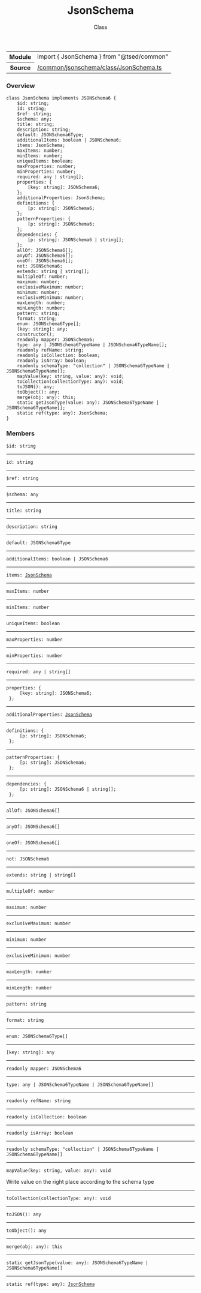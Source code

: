 
<header class="symbol-info-header"><h1 id="jsonschema">JsonSchema</h1><label class="symbol-info-type-label class">Class</label></header>
<!-- summary -->
<section class="symbol-info"><table class="is-full-width"><tbody><tr><th>Module</th><td><div class="lang-typescript"><span class="token keyword">import</span> { JsonSchema }&nbsp;<span class="token keyword">from</span>&nbsp;<span class="token string">"@tsed/common"</span></div></td></tr><tr><th>Source</th><td><a href="https://github.com/Romakita/ts-express-decorators/blob/v4.13.6/src//common/jsonschema/class/JsonSchema.ts#L0-L0">/common/jsonschema/class/JsonSchema.ts</a></td></tr></tbody></table></section>
<!-- overview -->


### Overview


<pre><code class="typescript-lang "><span class="token keyword">class</span> JsonSchema <span class="token keyword">implements</span> JSONSchema6 <span class="token punctuation">{</span>
    $id<span class="token punctuation">:</span> <span class="token keyword">string</span><span class="token punctuation">;</span>
    id<span class="token punctuation">:</span> <span class="token keyword">string</span><span class="token punctuation">;</span>
    $ref<span class="token punctuation">:</span> <span class="token keyword">string</span><span class="token punctuation">;</span>
    $schema<span class="token punctuation">:</span> <span class="token keyword">any</span><span class="token punctuation">;</span>
    title<span class="token punctuation">:</span> <span class="token keyword">string</span><span class="token punctuation">;</span>
    description<span class="token punctuation">:</span> <span class="token keyword">string</span><span class="token punctuation">;</span>
    default<span class="token punctuation">:</span> JSONSchema6Type<span class="token punctuation">;</span>
    additionalItems<span class="token punctuation">:</span> <span class="token keyword">boolean</span> | JSONSchema6<span class="token punctuation">;</span>
    items<span class="token punctuation">:</span> JsonSchema<span class="token punctuation">;</span>
    maxItems<span class="token punctuation">:</span> <span class="token keyword">number</span><span class="token punctuation">;</span>
    minItems<span class="token punctuation">:</span> <span class="token keyword">number</span><span class="token punctuation">;</span>
    uniqueItems<span class="token punctuation">:</span> <span class="token keyword">boolean</span><span class="token punctuation">;</span>
    maxProperties<span class="token punctuation">:</span> <span class="token keyword">number</span><span class="token punctuation">;</span>
    minProperties<span class="token punctuation">:</span> <span class="token keyword">number</span><span class="token punctuation">;</span>
    required<span class="token punctuation">:</span> <span class="token keyword">any</span> | <span class="token keyword">string</span><span class="token punctuation">[</span><span class="token punctuation">]</span><span class="token punctuation">;</span>
    properties<span class="token punctuation">:</span> <span class="token punctuation">{</span>
        <span class="token punctuation">[</span>key<span class="token punctuation">:</span> <span class="token keyword">string</span><span class="token punctuation">]</span><span class="token punctuation">:</span> JSONSchema6<span class="token punctuation">;</span>
    <span class="token punctuation">}</span><span class="token punctuation">;</span>
    additionalProperties<span class="token punctuation">:</span> JsonSchema<span class="token punctuation">;</span>
    definitions<span class="token punctuation">:</span> <span class="token punctuation">{</span>
        <span class="token punctuation">[</span>p<span class="token punctuation">:</span> <span class="token keyword">string</span><span class="token punctuation">]</span><span class="token punctuation">:</span> JSONSchema6<span class="token punctuation">;</span>
    <span class="token punctuation">}</span><span class="token punctuation">;</span>
    patternProperties<span class="token punctuation">:</span> <span class="token punctuation">{</span>
        <span class="token punctuation">[</span>p<span class="token punctuation">:</span> <span class="token keyword">string</span><span class="token punctuation">]</span><span class="token punctuation">:</span> JSONSchema6<span class="token punctuation">;</span>
    <span class="token punctuation">}</span><span class="token punctuation">;</span>
    dependencies<span class="token punctuation">:</span> <span class="token punctuation">{</span>
        <span class="token punctuation">[</span>p<span class="token punctuation">:</span> <span class="token keyword">string</span><span class="token punctuation">]</span><span class="token punctuation">:</span> JSONSchema6 | <span class="token keyword">string</span><span class="token punctuation">[</span><span class="token punctuation">]</span><span class="token punctuation">;</span>
    <span class="token punctuation">}</span><span class="token punctuation">;</span>
    allOf<span class="token punctuation">:</span> JSONSchema6<span class="token punctuation">[</span><span class="token punctuation">]</span><span class="token punctuation">;</span>
    anyOf<span class="token punctuation">:</span> JSONSchema6<span class="token punctuation">[</span><span class="token punctuation">]</span><span class="token punctuation">;</span>
    oneOf<span class="token punctuation">:</span> JSONSchema6<span class="token punctuation">[</span><span class="token punctuation">]</span><span class="token punctuation">;</span>
    not<span class="token punctuation">:</span> JSONSchema6<span class="token punctuation">;</span>
    <span class="token keyword">extends</span><span class="token punctuation">:</span> <span class="token keyword">string</span> | <span class="token keyword">string</span><span class="token punctuation">[</span><span class="token punctuation">]</span><span class="token punctuation">;</span>
    multipleOf<span class="token punctuation">:</span> <span class="token keyword">number</span><span class="token punctuation">;</span>
    maximum<span class="token punctuation">:</span> <span class="token keyword">number</span><span class="token punctuation">;</span>
    exclusiveMaximum<span class="token punctuation">:</span> <span class="token keyword">number</span><span class="token punctuation">;</span>
    minimum<span class="token punctuation">:</span> <span class="token keyword">number</span><span class="token punctuation">;</span>
    exclusiveMinimum<span class="token punctuation">:</span> <span class="token keyword">number</span><span class="token punctuation">;</span>
    maxLength<span class="token punctuation">:</span> <span class="token keyword">number</span><span class="token punctuation">;</span>
    minLength<span class="token punctuation">:</span> <span class="token keyword">number</span><span class="token punctuation">;</span>
    pattern<span class="token punctuation">:</span> <span class="token keyword">string</span><span class="token punctuation">;</span>
    format<span class="token punctuation">:</span> <span class="token keyword">string</span><span class="token punctuation">;</span>
    enum<span class="token punctuation">:</span> JSONSchema6Type<span class="token punctuation">[</span><span class="token punctuation">]</span><span class="token punctuation">;</span>
    <span class="token punctuation">[</span>key<span class="token punctuation">:</span> <span class="token keyword">string</span><span class="token punctuation">]</span><span class="token punctuation">:</span> <span class="token keyword">any</span><span class="token punctuation">;</span>
    <span class="token keyword">constructor</span><span class="token punctuation">(</span><span class="token punctuation">)</span><span class="token punctuation">;</span>
    <span class="token keyword">readonly</span> mapper<span class="token punctuation">:</span> JSONSchema6<span class="token punctuation">;</span>
    type<span class="token punctuation">:</span> <span class="token keyword">any</span> | JSONSchema6TypeName | JSONSchema6TypeName<span class="token punctuation">[</span><span class="token punctuation">]</span><span class="token punctuation">;</span>
    <span class="token keyword">readonly</span> refName<span class="token punctuation">:</span> <span class="token keyword">string</span><span class="token punctuation">;</span>
    <span class="token keyword">readonly</span> isCollection<span class="token punctuation">:</span> <span class="token keyword">boolean</span><span class="token punctuation">;</span>
    <span class="token keyword">readonly</span> isArray<span class="token punctuation">:</span> <span class="token keyword">boolean</span><span class="token punctuation">;</span>
    <span class="token keyword">readonly</span> schemaType<span class="token punctuation">:</span> "collection" | JSONSchema6TypeName | JSONSchema6TypeName<span class="token punctuation">[</span><span class="token punctuation">]</span><span class="token punctuation">;</span>
    <span class="token function">mapValue</span><span class="token punctuation">(</span>key<span class="token punctuation">:</span> <span class="token keyword">string</span><span class="token punctuation">,</span> value<span class="token punctuation">:</span> <span class="token keyword">any</span><span class="token punctuation">)</span><span class="token punctuation">:</span> <span class="token keyword">void</span><span class="token punctuation">;</span>
    <span class="token function">toCollection</span><span class="token punctuation">(</span>collectionType<span class="token punctuation">:</span> <span class="token keyword">any</span><span class="token punctuation">)</span><span class="token punctuation">:</span> <span class="token keyword">void</span><span class="token punctuation">;</span>
    <span class="token function">toJSON</span><span class="token punctuation">(</span><span class="token punctuation">)</span><span class="token punctuation">:</span> <span class="token keyword">any</span><span class="token punctuation">;</span>
    <span class="token function">toObject</span><span class="token punctuation">(</span><span class="token punctuation">)</span><span class="token punctuation">:</span> <span class="token keyword">any</span><span class="token punctuation">;</span>
    <span class="token function">merge</span><span class="token punctuation">(</span>obj<span class="token punctuation">:</span> <span class="token keyword">any</span><span class="token punctuation">)</span><span class="token punctuation">:</span> this<span class="token punctuation">;</span>
    <span class="token keyword">static</span> <span class="token function">getJsonType</span><span class="token punctuation">(</span>value<span class="token punctuation">:</span> <span class="token keyword">any</span><span class="token punctuation">)</span><span class="token punctuation">:</span> JSONSchema6TypeName | JSONSchema6TypeName<span class="token punctuation">[</span><span class="token punctuation">]</span><span class="token punctuation">;</span>
    <span class="token keyword">static</span> <span class="token function">ref</span><span class="token punctuation">(</span>type<span class="token punctuation">:</span> <span class="token keyword">any</span><span class="token punctuation">)</span><span class="token punctuation">:</span> JsonSchema<span class="token punctuation">;</span>
<span class="token punctuation">}</span></code></pre>


<!-- Parameters -->

<!-- Description -->

<!-- Members -->







### Members



<div class="method-overview">
<pre><code class="typescript-lang ">$id<span class="token punctuation">:</span> <span class="token keyword">string</span></code></pre>
</div>




<hr/>



<div class="method-overview">
<pre><code class="typescript-lang ">id<span class="token punctuation">:</span> <span class="token keyword">string</span></code></pre>
</div>




<hr/>



<div class="method-overview">
<pre><code class="typescript-lang ">$ref<span class="token punctuation">:</span> <span class="token keyword">string</span></code></pre>
</div>




<hr/>



<div class="method-overview">
<pre><code class="typescript-lang ">$schema<span class="token punctuation">:</span> <span class="token keyword">any</span></code></pre>
</div>




<hr/>



<div class="method-overview">
<pre><code class="typescript-lang ">title<span class="token punctuation">:</span> <span class="token keyword">string</span></code></pre>
</div>




<hr/>



<div class="method-overview">
<pre><code class="typescript-lang ">description<span class="token punctuation">:</span> <span class="token keyword">string</span></code></pre>
</div>




<hr/>



<div class="method-overview">
<pre><code class="typescript-lang ">default<span class="token punctuation">:</span> JSONSchema6Type</code></pre>
</div>




<hr/>



<div class="method-overview">
<pre><code class="typescript-lang ">additionalItems<span class="token punctuation">:</span> <span class="token keyword">boolean</span> | JSONSchema6</code></pre>
</div>




<hr/>



<div class="method-overview">
<pre><code class="typescript-lang ">items<span class="token punctuation">:</span> <a href="#api/common/jsonschema/jsonschema"><span class="token">JsonSchema</span></a></code></pre>
</div>




<hr/>



<div class="method-overview">
<pre><code class="typescript-lang ">maxItems<span class="token punctuation">:</span> <span class="token keyword">number</span></code></pre>
</div>




<hr/>



<div class="method-overview">
<pre><code class="typescript-lang ">minItems<span class="token punctuation">:</span> <span class="token keyword">number</span></code></pre>
</div>




<hr/>



<div class="method-overview">
<pre><code class="typescript-lang ">uniqueItems<span class="token punctuation">:</span> <span class="token keyword">boolean</span></code></pre>
</div>




<hr/>



<div class="method-overview">
<pre><code class="typescript-lang ">maxProperties<span class="token punctuation">:</span> <span class="token keyword">number</span></code></pre>
</div>




<hr/>



<div class="method-overview">
<pre><code class="typescript-lang ">minProperties<span class="token punctuation">:</span> <span class="token keyword">number</span></code></pre>
</div>




<hr/>



<div class="method-overview">
<pre><code class="typescript-lang ">required<span class="token punctuation">:</span> <span class="token keyword">any</span> | <span class="token keyword">string</span><span class="token punctuation">[</span><span class="token punctuation">]</span></code></pre>
</div>




<hr/>



<div class="method-overview">
<pre><code class="typescript-lang ">properties<span class="token punctuation">:</span> <span class="token punctuation">{</span>
     <span class="token punctuation">[</span>key<span class="token punctuation">:</span> <span class="token keyword">string</span><span class="token punctuation">]</span><span class="token punctuation">:</span> JSONSchema6<span class="token punctuation">;</span>
 <span class="token punctuation">}</span><span class="token punctuation">;</span></code></pre>
</div>




<hr/>



<div class="method-overview">
<pre><code class="typescript-lang ">additionalProperties<span class="token punctuation">:</span> <a href="#api/common/jsonschema/jsonschema"><span class="token">JsonSchema</span></a></code></pre>
</div>




<hr/>



<div class="method-overview">
<pre><code class="typescript-lang ">definitions<span class="token punctuation">:</span> <span class="token punctuation">{</span>
     <span class="token punctuation">[</span>p<span class="token punctuation">:</span> <span class="token keyword">string</span><span class="token punctuation">]</span><span class="token punctuation">:</span> JSONSchema6<span class="token punctuation">;</span>
 <span class="token punctuation">}</span><span class="token punctuation">;</span></code></pre>
</div>




<hr/>



<div class="method-overview">
<pre><code class="typescript-lang ">patternProperties<span class="token punctuation">:</span> <span class="token punctuation">{</span>
     <span class="token punctuation">[</span>p<span class="token punctuation">:</span> <span class="token keyword">string</span><span class="token punctuation">]</span><span class="token punctuation">:</span> JSONSchema6<span class="token punctuation">;</span>
 <span class="token punctuation">}</span><span class="token punctuation">;</span></code></pre>
</div>




<hr/>



<div class="method-overview">
<pre><code class="typescript-lang ">dependencies<span class="token punctuation">:</span> <span class="token punctuation">{</span>
     <span class="token punctuation">[</span>p<span class="token punctuation">:</span> <span class="token keyword">string</span><span class="token punctuation">]</span><span class="token punctuation">:</span> JSONSchema6 | <span class="token keyword">string</span><span class="token punctuation">[</span><span class="token punctuation">]</span><span class="token punctuation">;</span>
 <span class="token punctuation">}</span><span class="token punctuation">;</span></code></pre>
</div>




<hr/>



<div class="method-overview">
<pre><code class="typescript-lang ">allOf<span class="token punctuation">:</span> JSONSchema6<span class="token punctuation">[</span><span class="token punctuation">]</span></code></pre>
</div>




<hr/>



<div class="method-overview">
<pre><code class="typescript-lang ">anyOf<span class="token punctuation">:</span> JSONSchema6<span class="token punctuation">[</span><span class="token punctuation">]</span></code></pre>
</div>




<hr/>



<div class="method-overview">
<pre><code class="typescript-lang ">oneOf<span class="token punctuation">:</span> JSONSchema6<span class="token punctuation">[</span><span class="token punctuation">]</span></code></pre>
</div>




<hr/>



<div class="method-overview">
<pre><code class="typescript-lang ">not<span class="token punctuation">:</span> JSONSchema6</code></pre>
</div>




<hr/>



<div class="method-overview">
<pre><code class="typescript-lang "><span class="token keyword">extends</span><span class="token punctuation">:</span> <span class="token keyword">string</span> | <span class="token keyword">string</span><span class="token punctuation">[</span><span class="token punctuation">]</span></code></pre>
</div>




<hr/>



<div class="method-overview">
<pre><code class="typescript-lang ">multipleOf<span class="token punctuation">:</span> <span class="token keyword">number</span></code></pre>
</div>




<hr/>



<div class="method-overview">
<pre><code class="typescript-lang ">maximum<span class="token punctuation">:</span> <span class="token keyword">number</span></code></pre>
</div>




<hr/>



<div class="method-overview">
<pre><code class="typescript-lang ">exclusiveMaximum<span class="token punctuation">:</span> <span class="token keyword">number</span></code></pre>
</div>




<hr/>



<div class="method-overview">
<pre><code class="typescript-lang ">minimum<span class="token punctuation">:</span> <span class="token keyword">number</span></code></pre>
</div>




<hr/>



<div class="method-overview">
<pre><code class="typescript-lang ">exclusiveMinimum<span class="token punctuation">:</span> <span class="token keyword">number</span></code></pre>
</div>




<hr/>



<div class="method-overview">
<pre><code class="typescript-lang ">maxLength<span class="token punctuation">:</span> <span class="token keyword">number</span></code></pre>
</div>




<hr/>



<div class="method-overview">
<pre><code class="typescript-lang ">minLength<span class="token punctuation">:</span> <span class="token keyword">number</span></code></pre>
</div>




<hr/>



<div class="method-overview">
<pre><code class="typescript-lang ">pattern<span class="token punctuation">:</span> <span class="token keyword">string</span></code></pre>
</div>




<hr/>



<div class="method-overview">
<pre><code class="typescript-lang ">format<span class="token punctuation">:</span> <span class="token keyword">string</span></code></pre>
</div>




<hr/>



<div class="method-overview">
<pre><code class="typescript-lang ">enum<span class="token punctuation">:</span> JSONSchema6Type<span class="token punctuation">[</span><span class="token punctuation">]</span></code></pre>
</div>




<hr/>



<div class="method-overview">
<pre><code class="typescript-lang "><span class="token punctuation">[</span>key<span class="token punctuation">:</span> <span class="token keyword">string</span><span class="token punctuation">]</span><span class="token punctuation">:</span> <span class="token keyword">any</span></code></pre>
</div>




<hr/>



<div class="method-overview">
<pre><code class="typescript-lang "><span class="token keyword">readonly</span> mapper<span class="token punctuation">:</span> JSONSchema6</code></pre>
</div>




<hr/>



<div class="method-overview">
<pre><code class="typescript-lang ">type<span class="token punctuation">:</span> <span class="token keyword">any</span> | JSONSchema6TypeName | JSONSchema6TypeName<span class="token punctuation">[</span><span class="token punctuation">]</span></code></pre>
</div>




<hr/>



<div class="method-overview">
<pre><code class="typescript-lang "><span class="token keyword">readonly</span> refName<span class="token punctuation">:</span> <span class="token keyword">string</span></code></pre>
</div>




<hr/>



<div class="method-overview">
<pre><code class="typescript-lang "><span class="token keyword">readonly</span> isCollection<span class="token punctuation">:</span> <span class="token keyword">boolean</span></code></pre>
</div>




<hr/>



<div class="method-overview">
<pre><code class="typescript-lang "><span class="token keyword">readonly</span> isArray<span class="token punctuation">:</span> <span class="token keyword">boolean</span></code></pre>
</div>




<hr/>



<div class="method-overview">
<pre><code class="typescript-lang "><span class="token keyword">readonly</span> schemaType<span class="token punctuation">:</span> "collection" | JSONSchema6TypeName | JSONSchema6TypeName<span class="token punctuation">[</span><span class="token punctuation">]</span></code></pre>
</div>




<hr/>



<div class="method-overview">
<pre><code class="typescript-lang "><span class="token function">mapValue</span><span class="token punctuation">(</span>key<span class="token punctuation">:</span> <span class="token keyword">string</span><span class="token punctuation">,</span> value<span class="token punctuation">:</span> <span class="token keyword">any</span><span class="token punctuation">)</span><span class="token punctuation">:</span> <span class="token keyword">void</span></code></pre>
</div>


Write value on the right place according to the schema type



<hr/>



<div class="method-overview">
<pre><code class="typescript-lang "><span class="token function">toCollection</span><span class="token punctuation">(</span>collectionType<span class="token punctuation">:</span> <span class="token keyword">any</span><span class="token punctuation">)</span><span class="token punctuation">:</span> <span class="token keyword">void</span></code></pre>
</div>




<hr/>



<div class="method-overview">
<pre><code class="typescript-lang "><span class="token function">toJSON</span><span class="token punctuation">(</span><span class="token punctuation">)</span><span class="token punctuation">:</span> <span class="token keyword">any</span></code></pre>
</div>




<hr/>



<div class="method-overview">
<pre><code class="typescript-lang "><span class="token function">toObject</span><span class="token punctuation">(</span><span class="token punctuation">)</span><span class="token punctuation">:</span> <span class="token keyword">any</span></code></pre>
</div>




<hr/>



<div class="method-overview">
<pre><code class="typescript-lang "><span class="token function">merge</span><span class="token punctuation">(</span>obj<span class="token punctuation">:</span> <span class="token keyword">any</span><span class="token punctuation">)</span><span class="token punctuation">:</span> this</code></pre>
</div>




<hr/>



<div class="method-overview">
<pre><code class="typescript-lang "><span class="token keyword">static</span> <span class="token function">getJsonType</span><span class="token punctuation">(</span>value<span class="token punctuation">:</span> <span class="token keyword">any</span><span class="token punctuation">)</span><span class="token punctuation">:</span> JSONSchema6TypeName | JSONSchema6TypeName<span class="token punctuation">[</span><span class="token punctuation">]</span></code></pre>
</div>




<hr/>



<div class="method-overview">
<pre><code class="typescript-lang "><span class="token keyword">static</span> <span class="token function">ref</span><span class="token punctuation">(</span>type<span class="token punctuation">:</span> <span class="token keyword">any</span><span class="token punctuation">)</span><span class="token punctuation">:</span> <a href="#api/common/jsonschema/jsonschema"><span class="token">JsonSchema</span></a></code></pre>
</div>








